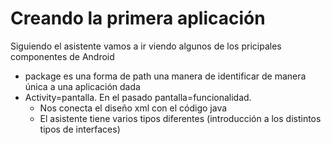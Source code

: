 # Creando la primera aplicación

Siguiendo el asistente vamos a ir viendo algunos de los pricipales componentes de Android

* package es una forma de path una manera de identificar de manera única a una aplicación dada
* Activity=pantalla. En el pasado pantalla=funcionalidad.
	* Nos conecta el diseño xml con el código java
	* El asistente tiene varios tipos diferentes (introducción a los distintos tipos de interfaces)
